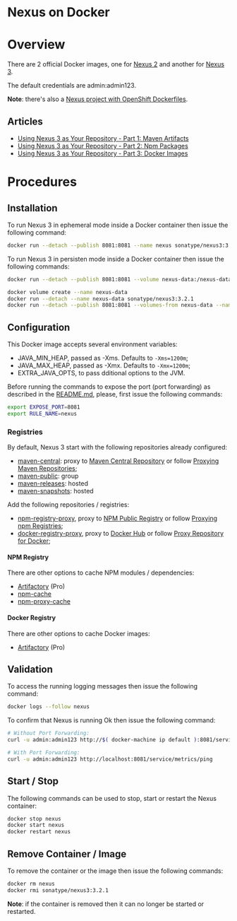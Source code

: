 Nexus on Docker
===============

# Overview

There are 2 official Docker images, one for [Nexus 2](https://hub.docker.com/r/sonatype/nexus/) and another for [Nexus 3](https://hub.docker.com/r/sonatype/nexus3/).

The default credentials are admin:admin123.

**Note**: there's also a [Nexus project with OpenShift Dockerfiles](https://github.com/sonatype/docker-rhel-nexus).

## Articles

- [Using Nexus 3 as Your Repository - Part 1: Maven Artifacts](http://codeheaven.io/using-nexus-3-as-your-repository-part-1-maven-artifacts/)
- [Using Nexus 3 as Your Repository - Part 2: Npm Packages](http://codeheaven.io/using-nexus-3-as-your-repository-part-2-npm-packages/)
- [Using Nexus 3 as Your Repository - Part 3: Docker Images](http://codeheaven.io/using-nexus-3-as-your-repository-part-3-docker-images/)

# Procedures

## Installation

To run Nexus 3 in ephemeral mode inside a Docker container then issue the following command:

```bash
docker run --detach --publish 8081:8081 --name nexus sonatype/nexus3:3.2.1
```

To run Nexus 3 in persisten mode inside a Docker container then issue the following commands:

```bash
docker run --detach --publish 8081:8081 --volume nexus-data:/nexus-data --name nexus sonatype/nexus3:3.2.1

docker volume create --name nexus-data
docker run --detach --name nexus-data sonatype/nexus3:3.2.1
docker run --detach --publish 8081:8081 --volumes-from nexus-data --name nexus sonatype/nexus3:3.2.1
```

## Configuration

This Docker image accepts several environment variables:

- JAVA_MIN_HEAP, passed as -Xms. Defaults to ```-Xms=1200m```;
- JAVA_MAX_HEAP, passed as -Xmx. Defaults to ```-Xmx=1200m```;
- EXTRA_JAVA_OPTS, to pass dditional options to the JVM.

Before running the commands to expose the port (port forwarding) as described in the [README.md](README.md), please, first issue the following commands:

```bash
export EXPOSE_PORT=8081
export RULE_NAME=nexus
```

### Registries

By default, Nexus 3 start with the following repositories already configured:

- [maven-central](http://localhost:8081/repository/maven-central/): proxy to [Maven Central Repository](https://repo1.maven.org/maven2/) or follow [Proxying Maven Repositories](https://books.sonatype.com/nexus-book/3.0/reference/maven.html#_proxying_maven_repositories);
- [maven-public](http://localhost:8081/repository/maven-public/): group
- [maven-releases](http://localhost:8081/repository/maven-releases/): hosted
- [maven-snapshots](http://localhost:8081/repository/maven-snapshots/): hosted

Add the following repositories / registries:

- [npm-registry-proxy](http://localhost:8081/repository/npm-registry-proxy/), proxy to [NPM Public Registry](https://registry.npmjs.org) or follow [Proxying npm Registries](https://books.sonatype.com/nexus-book/3.0/reference/npm.html#npm-proxying-registries);
- [docker-registry-proxy](http://localhost:8081/repository/docker-registry-proxy/), proxy to [Docker Hub](https://registry-1.docker.io/) or follow [Proxy Repository for Docker](https://books.sonatype.com/nexus-book/3.0/reference/docker.html#docker-proxy);

#### NPM Registry

There are other options to cache NPM modules / dependencies:

- [Artifactory](https://www.jfrog.com/open-source/) (Pro)
- [npm-cache](https://www.npmjs.com/package/npm-cache)
- [npm-proxy-cache](https://www.npmjs.com/package/npm-proxy-cache)

#### Docker Registry

There are other options to cache Docker images:

- [Artifactory](https://www.jfrog.com/open-source/) (Pro)

## Validation

To access the running logging messages then issue the following command:

```bash
docker logs --follow nexus
```

To confirm that Nexus is running Ok then issue the following command:

```bash
# Without Port Forwarding:
curl -u admin:admin123 http://$( docker-machine ip default ):8081/service/metrics/ping

# With Port Forwarding:
curl -u admin:admin123 http://localhost:8081/service/metrics/ping
```

## Start / Stop

The following commands can be used to stop, start or restart the Nexus container:

```bash
docker stop nexus
docker start nexus
docker restart nexus
```

## Remove Container / Image

To remove the container or the image then issue the following commands:

```bash
docker rm nexus
docker rmi sonatype/nexus3:3.2.1
```

**Note**: if the container is removed then it can no longer be started or restarted.
